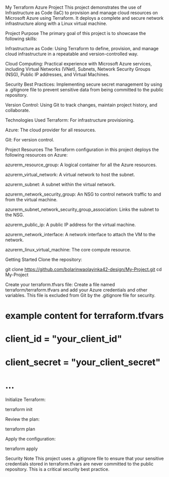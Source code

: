 My Terraform Azure Project
This project demonstrates the use of Infrastructure as Code (IaC) to provision and manage cloud resources on Microsoft Azure using Terraform. It deploys a complete and secure network infrastructure along with a Linux virtual machine.

Project Purpose
The primary goal of this project is to showcase the following skills:

Infrastructure as Code: Using Terraform to define, provision, and manage cloud infrastructure in a repeatable and version-controlled way.

Cloud Computing: Practical experience with Microsoft Azure services, including Virtual Networks (VNet), Subnets, Network Security Groups (NSG), Public IP addresses, and Virtual Machines.

Security Best Practices: Implementing secure secret management by using a .gitignore file to prevent sensitive data from being committed to the public repository.

Version Control: Using Git to track changes, maintain project history, and collaborate.

Technologies Used
Terraform: For infrastructure provisioning.

Azure: The cloud provider for all resources.

Git: For version control.

Project Resources
The Terraform configuration in this project deploys the following resources on Azure:

azurerm_resource_group: A logical container for all the Azure resources.

azurerm_virtual_network: A virtual network to host the subnet.

azurerm_subnet: A subnet within the virtual network.

azurerm_network_security_group: An NSG to control network traffic to and from the virtual machine.

azurerm_subnet_network_security_group_association: Links the subnet to the NSG.

azurerm_public_ip: A public IP address for the virtual machine.

azurerm_network_interface: A network interface to attach the VM to the network.

azurerm_linux_virtual_machine: The core compute resource.

Getting Started
Clone the repository:

git clone https://github.com/bolarinwaolayinka42-design/My-Project.git
cd My-Project

Create your terraform.tfvars file:
Create a file named terraform/terraform.tfvars and add your Azure credentials and other variables. This file is excluded from Git by the .gitignore file for security.

# example content for terraform.tfvars
# client_id = "your_client_id"
# client_secret = "your_client_secret"
# ...

Initialize Terraform:

terraform init

Review the plan:

terraform plan

Apply the configuration:

terraform apply

Security Note
This project uses a .gitignore file to ensure that your sensitive credentials stored in terraform.tfvars are never committed to the public repository. This is a critical security best practice.
